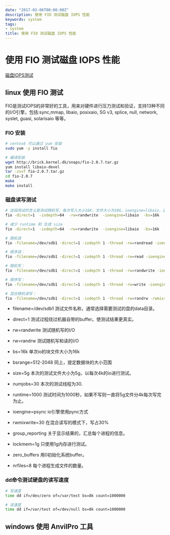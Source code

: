 ```yaml
---
date: "2017-03-06T00:00:00Z"
description: 使用 FIO 测试磁盘 IOPS 性能
keywords: system
tags:
- system
title: 使用 FIO 测试磁盘 IOPS 性能
---
```



# 使用 FIO 测试磁盘 IOPS 性能

[磁盘IOPS测试](http://www.centoscn.com/CentOS/Intermediate/2016/0206/6736.html)

## linux 使用 FIO 测试

FIO是测试IOPS的非常好的工具，用来对硬件进行压力测试和验证，支持13种不同的I/O引擎，包括:sync,mmap, libaio, posixaio, SG v3, splice, null, network, syslet, guasi, solarisaio 等等。 

### FIO 安装
 
```bash
# centos6 可以通过 yum 安装
sudo yum -y install fio

# 编译安装
wget http://brick.kernel.dk/snaps/fio-2.0.7.tar.gz 
yum install libaio-devel 
tar -zxvf fio-2.0.7.tar.gz 
cd fio-2.0.7 
make 
make install
```

### 磁盘读写测试


```bash
# 这段测试的含义是测试随机写，每次写入大小16K，文件大小为10G，ioengine=libaio，运行1000秒(runtime)，跳过buffer，其中 -name 指向到你想测试的磁盘上的文件。
fio -direct=1  -iodepth=64  -rw=randwrite  -ioengine=libaio  -bs=16k  -size=10G  -numjobs=1  -runtime=1000  -group_reporting  -name=/storage/iotest

# 减少 runtime 和 生成 size
fio -direct=1  -iodepth=64  -rw=randwrite  -ioengine=libaio  -bs=16k  -size=256M  -numjobs=1  -runtime=100  -group_reporting  -name=/storage/iotest

```

```bash
# 随机读
fio -filename=/dev/sdb1 -direct=1 -iodepth 1 -thread -rw=randread -ioengine=psync -bs=16k -size=200G -numjobs=10 -runtime=1000 -group_reporting -name=mytest 

# 顺序读： 
fio -filename=/dev/sdb1 -direct=1 -iodepth 1 -thread -rw=read -ioengine=psync -bs=16k -size=200G -numjobs=30 -runtime=1000 -group_reporting -name=mytest 

# 随机写： 
fio -filename=/dev/sdb1 -direct=1 -iodepth 1 -thread -rw=randwrite -ioengine=psync -bs=16k -size=200G -numjobs=30 -runtime=1000 -group_reporting -name=mytest 

# 顺序写： 
fio -filename=/dev/sdb1 -direct=1 -iodepth 1 -thread -rw=write -ioengine=psync -bs=16k -size=200G -numjobs=30 -runtime=1000 -group_reporting -name=mytest 

# 混合随机读写： 
fio -filename=/dev/sdb1 -direct=1 -iodepth 1 -thread -rw=randrw -rwmixread=70 -ioengine=psync -bs=16k -size=200G -numjobs=30 -runtime=100 -group_reporting -name=mytest -ioscheduler=noop

```

+ filename=/dev/sdb1 测试文件名称，通常选择需要测试的盘的data目录。 
+ direct=1 测试过程绕过机器自带的buffer。使测试结果更真实。 
+ rw=randwrite 测试随机写的I/O 
+ rw=randrw 测试随机写和读的I/O 
+ bs=16k 单次io的块文件大小为16k 
+ bsrange=512-2048 同上，提定数据块的大小范围 
+ size=5g 本次的测试文件大小为5g，以每次4k的io进行测试。 
+ numjobs=30 本次的测试线程为30. 
+ runtime=1000 测试时间为1000秒，如果不写则一直将5g文件分4k每次写完为止。 
+ ioengine=psync io引擎使用pync方式 
+ rwmixwrite=30 在混合读写的模式下，写占30% 
+ group_reporting 关于显示结果的，汇总每个进程的信息。 

+ lockmem=1g 只使用1g内存进行测试。 
+ zero_buffers 用0初始化系统buffer。 
+ nrfiles=8 每个进程生成文件的数量。

### dd命令测试硬盘的读写速度

```bash
# 写速度
time dd if=/dev/zero of=/var/test bs=8k count=1000000

# 读速度
time dd if=/var/test of=/dev/null bs=8k count=1000000
```

## windows 使用 AnvilPro 工具

